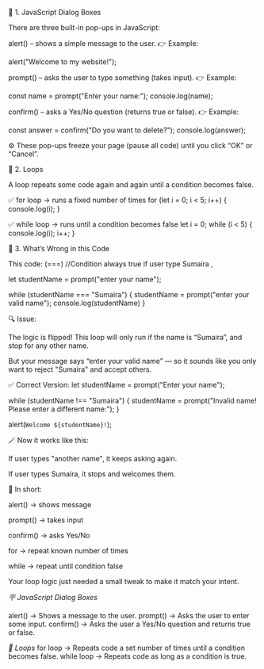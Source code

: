 🧠 1. JavaScript Dialog Boxes

There are three built-in pop-ups in JavaScript:

alert() – shows a simple message to the user.
👉 Example:

alert("Welcome to my website!");


prompt() – asks the user to type something (takes input).
👉 Example:

const name = prompt("Enter your name:");
console.log(name);


confirm() – asks a Yes/No question (returns true or false).
👉 Example:

const answer = confirm("Do you want to delete?");
console.log(answer);


⚙️ These pop-ups freeze your page (pause all code) until you click “OK” or “Cancel”.

🔁 2. Loops

A loop repeats some code again and again until a condition becomes false.

✅ for loop → runs a fixed number of times
for (let i = 0; i < 5; i++) {
  console.log(i);
}

✅ while loop → runs until a condition becomes false
let i = 0;
while (i < 5) {
  console.log(i);
  i++;
}

🚨 3. What’s Wrong in this Code

This code: (===) //Condition always true if user type Sumaira ,

let studentName = prompt("enter your name");

while (studentName === "Sumaira") {
  studentName = prompt("enter your valid name");
  console.log(studentName)
}


🔍 Issue:

The logic is flipped!
This loop will only run if the name is “Sumaira”, and stop for any other name.

But your message says “enter your valid name” — so it sounds like you only want to reject "Sumaira" and accept others.

✅ Correct Version:
let studentName = prompt("Enter your name");

while (studentName !== "Sumaira") {
  studentName = prompt("Invalid name! Please enter a different name:");
}

alert(`Welcome ${studentName}!`);


🪄 Now it works like this:

If user types "another name", it keeps asking again.

If user types Sumaira, it stops and welcomes them.

💬 In short:

alert() → shows message

prompt() → takes input

confirm() → asks Yes/No

for → repeat known number of times

while → repeat until condition false

Your loop logic just needed a small tweak to make it match your intent.

*🪧 JavaScript Dialog Boxes*

alert() → Shows a message to the user.
prompt() → Asks the user to enter some input.
confirm() → Asks the user a Yes/No question and returns true or false.

*🔁 Loops*
for loop → Repeats code a set number of times until a condition becomes false.
while loop → Repeats code as long as a condition is true.
